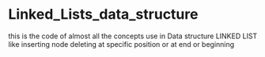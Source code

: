# Linked_Lists_data_structure
this is the code of almost all the concepts use in Data structure LINKED LIST like inserting node deleting at specific position or at end or beginning
